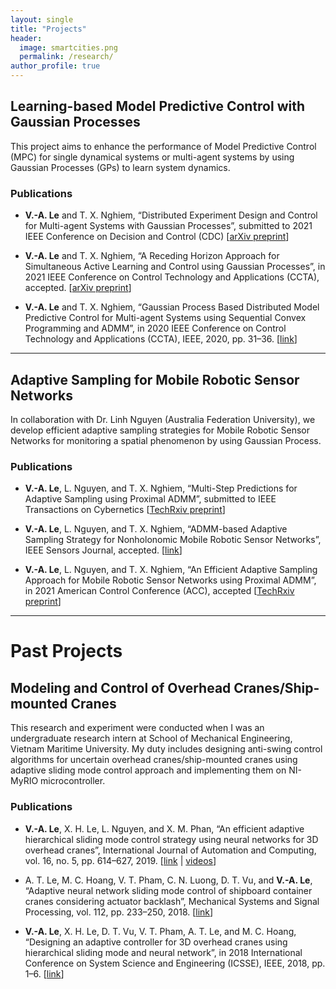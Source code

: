 ```yaml
---
layout: single
title: "Projects"
header:
  image: smartcities.png
  permalink: /research/
author_profile: true
---
```


## Learning-based Model Predictive Control with Gaussian Processes

This project aims to enhance the performance of Model Predictive Control (MPC) for single dynamical systems or multi-agent systems by using Gaussian Processes (GPs) to learn system dynamics.

### Publications

* **V.-A. Le** and T. X. Nghiem, “Distributed Experiment Design and Control for Multi-agent Systems with Gaussian Processes”, submitted to 2021 IEEE Conference on Decision and Control (CDC) [[arXiv preprint](https://arxiv.org/abs/2103.14156)]

* **V.-A. Le** and T. X. Nghiem, “A Receding Horizon Approach for Simultaneous Active Learning and Control using Gaussian Processes”, in 2021 IEEE Conference on Control Technology and Applications (CCTA), accepted. [[arXiv preprint](https://arxiv.org/abs/2101.10351)]

* **V.-A. Le** and T. X. Nghiem, “Gaussian Process Based Distributed Model Predictive Control for Multi-agent Systems using Sequential Convex Programming and ADMM”, in 2020 IEEE Conference on Control Technology and Applications (CCTA), IEEE, 2020, pp. 31–36. [[link](https://ieeexplore.ieee.org/abstract/document/9206390)]

<hr />

## Adaptive Sampling for Mobile Robotic Sensor Networks

In collaboration with Dr. Linh Nguyen (Australia Federation University), we develop efficient adaptive sampling strategies for Mobile Robotic Sensor Networks for monitoring a spatial phenomenon by using Gaussian Process.

### Publications

* **V.-A. Le**, L. Nguyen, and T. X. Nghiem, “Multi-Step Predictions for Adaptive Sampling using Proximal ADMM”, submitted to IEEE Transactions on Cybernetics [[TechRxiv preprint](https://www.techrxiv.org/articles/preprint/Multi-Step_Predictions_for_Adaptive_Sampling_using_Proximal_ADMM/14642577/1)]

* **V.-A. Le**, L. Nguyen, and T. X. Nghiem, “ADMM-based Adaptive Sampling Strategy for Nonholonomic Mobile Robotic Sensor Networks”, IEEE Sensors Journal, accepted. [[link](https://ieeexplore.ieee.org/document/9400422)]

* **V.-A. Le**, L. Nguyen, and T. X. Nghiem, “An Efficient Adaptive Sampling Approach for Mobile Robotic Sensor Networks using Proximal ADMM”, in 2021 American Control Conference (ACC), accepted [[TechRxiv preprint](https://www.techrxiv.org/articles/preprint/An_Efficient_Adaptive_Sampling_Approach_for_Mobile_Robotic_Sensor_Networks_using_Proximal_ADMM/14312573)]

<hr />

# Past Projects

<!-- This temporary [poster](../files/MRSN_poster.pdf) may be helpful to get the overall idea. -->

## Modeling and Control of Overhead Cranes/Ship-mounted Cranes

This research and experiment were conducted when I was an undergraduate research intern at School of Mechanical Engineering, Vietnam Maritime University. My duty includes designing anti-swing control algorithms for uncertain overhead cranes/ship-mounted cranes using adaptive sliding mode control approach and implementing them on NI-MyRIO microcontroller.

### Publications

* **V.-A. Le**, X. H. Le, L. Nguyen, and X. M. Phan, “An efficient adaptive hierarchical sliding mode control strategy using neural networks for 3D overhead cranes”, International Journal of Automation and Computing, vol. 16, no. 5, pp. 614–627, 2019. [[link](https://www.sciencedirect.com/science/article/abs/pii/S0888327018302322) \| [videos](https://www.youtube.com/playlist?list=PLctBt518bw6C32VeKsu93DWxS4S5cg6Tf)]

* A. T. Le, M. C. Hoang, V. T. Pham, C. N. Luong, D. T. Vu, and **V.-A. Le**, “Adaptive neural network sliding mode control of shipboard container cranes considering actuator backlash”, Mechanical Systems and Signal Processing, vol. 112, pp. 233–250, 2018. [[link](https://link.springer.com/article/10.1007/s11633-019-1174-y)]

* **V.-A. Le**, X. H. Le, D. T. Vu, V. T. Pham, A. T. Le, and M. C. Hoang, “Designing an adaptive controller for 3D overhead cranes using hierarchical sliding mode and neural network”, in 2018 International Conference on System Science and Engineering (ICSSE), IEEE, 2018, pp. 1–6. [[link](https://ieeexplore.ieee.org/abstract/document/8520162)]
